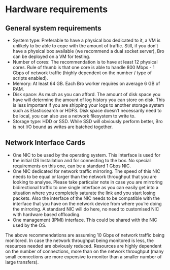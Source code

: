 # Hardware requirements

## General system requirements

- System type: Preferable to have a physical box dedicated to it, a VM is unlikely to be able to cope with the amount of traffic. Still, if you don’t have a physical box available (we recommend a dual socket server), Bro can be deployed on a VM for testing.
- Number of cores: The recommendation is to have at least 12 physical cores. Rule of thumb is that one core is able to handle 800 Mbps - 1 Gbps of network traffic (highly dependent on the number / type of scripts enabled).
- Memory: At least 64 GB. Each Bro worker requires on average 6 GB of RAM.
- Disk space: As much as you can afford. The amount of disk space you have will determine the amount of log history you can store on disk. This is less important if you are shipping your logs to another storage system such as Elasticsearch or HDFS. Disk space doesn’t necessarily need to be local, you can also use a network filesystem to write to.
- Storage type: HDD or SSD. While SSD will obviously perform better, Bro is not I/O bound as writes are batched together.

## Network Interface Cards

- One NIC to be used by the operating system. This interface is used for the initial OS Installation and for connecting to the box. No special requirements on this one, can be a standard 1 Gbps NIC.
- One NIC dedicated for network traffic mirroring. The speed of this NIC needs to be equal or larger than the network throughput that you are looking to analyse. Please take particular note in case you are mirroring bidirectional traffic to one single interface as you can easily get into a situation where you completely saturate the link and you start losing packets. Also the interface of the NIC needs to be compatible with the interface that you have on the network device from where you’re doing the mirroring. A standard NIC will do here, no need to customised NIC with hardware based offloading.
- One management (IPMI) interface. This could be shared with the NIC used by the OS.

The above recommendations are assuming 10 Gbps of network traffic being monitored. In case the network throughput being monitored is less, the resources needed are obviously reduced. Resources are highly dependent on the number of connections, more than on the network throughput (many small connections are more expensive to monitor than a smaller number of large transfers).
